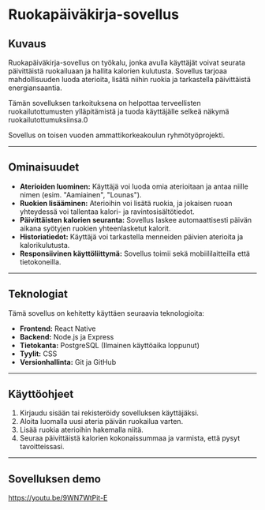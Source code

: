 # Ruokapäiväkirja-sovellus

## Kuvaus
Ruokapäiväkirja-sovellus on työkalu, jonka avulla käyttäjät voivat seurata päivittäistä ruokailuaan ja hallita kalorien kulutusta. Sovellus tarjoaa mahdollisuuden luoda aterioita, lisätä niihin ruokia ja tarkastella päivittäistä energiansaantia. 

Tämän sovelluksen tarkoituksena on helpottaa terveellisten ruokailutottumusten ylläpitämistä ja tuoda käyttäjälle selkeä näkymä ruokailutottumuksiinsa.0

Sovellus on toisen vuoden ammattikorkeakoulun ryhmötyöprojekti.

---

##  Ominaisuudet

- **Aterioiden luominen:** Käyttäjä voi luoda omia aterioitaan ja antaa niille nimen (esim. "Aamiainen", "Lounas").
- **Ruokien lisääminen:** Aterioihin voi lisätä ruokia, ja jokaisen ruoan yhteydessä voi tallentaa kalori- ja ravintosisältötiedot.
- **Päivittäisten kalorien seuranta:** Sovellus laskee automaattisesti päivän aikana syötyjen ruokien yhteenlasketut kalorit.
- **Historiatiedot:** Käyttäjä voi tarkastella menneiden päivien aterioita ja kalorikulutusta.
- **Responsiivinen käyttöliittymä:** Sovellus toimii sekä mobiililaitteilla että tietokoneilla.

---

##  Teknologiat

Tämä sovellus on kehitetty käyttäen seuraavia teknologioita:

- **Frontend:** React Native
- **Backend:** Node.js ja Express
- **Tietokanta:** PostgreSQL (Ilmainen käyttöaika loppunut)
- **Tyylit:** CSS
- **Versionhallinta:** Git ja GitHub

---

##  Käyttöohjeet

1. Kirjaudu sisään tai rekisteröidy sovelluksen käyttäjäksi.
2. Aloita luomalla uusi ateria päivän ruokailua varten.
3. Lisää ruokia aterioihin hakemalla niitä.
4. Seuraa päivittäistä kalorien kokonaissummaa ja varmista, että pysyt tavoitteissasi.

---

## Sovelluksen demo

https://youtu.be/9WN7WtPit-E
